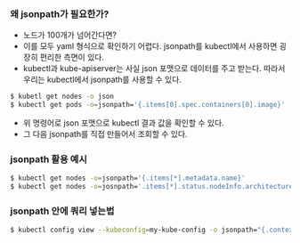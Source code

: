 ### 왜 jsonpath가 필요한가?
- 노드가 100개가 넘어간다면?
- 이를 모두 yaml 형식으로 확인하기 어렵다. jsonpath를 kubectl에서 사용하면 굉장히 편리한 측면이 있다.
- kubectl과 kube-apiserver는 사실 json 포맷으로 데이터를 주고 받는다. 따라서 우리는 kubectl에서 jsonpath를 사용할 수 있다.
```bash
$ kubetl get nodes -o json 
$ kubectl get pods -o=jsonpath='{.items[0].spec.containers[0].image}'
```
- 위 명령어로 json 포맷으로 kubectl 결과 값을 확인할 수 있다.
- 그 다음 jsonpath를 직접 만들어서 조회할 수 있다.

### jsonpath 활용 예시
```bash
$ kubectl get nodes -o=jsonpath='{.items[*].metadata.name}'
$ kubectl get nodes -o=josnpath='.items[*].status.nodeInfo.architecture' 
```

### jsonpath 안에 쿼리 넣는법
```bash
$ kubectl config view --kubeconfig=my-kube-config -o jsonpath="{.contexts[?(@.context.user=='aws-user')].name}" > /opt/outputs/aws-context-name 
```

